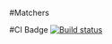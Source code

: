 #Matchers

#CI Badge
[![Build status](https://ci.appveyor.com/api/projects/status/jc3u6y9olyt7cli1?svg=true)](https://ci.appveyor.com/project/nikitakamelin/ajs-homework-3-2)